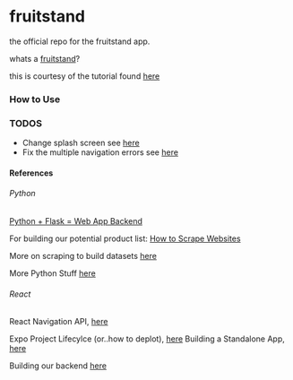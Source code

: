 fruitstand
==========

the official repo for the fruitstand app.

whats a [fruitstand](https://en.wikipedia.org/wiki/Fruit_stand)?

this is courtesy of the tutorial found [here](https://www.youtube.com/watch?npmv=cgg1HidN4mQ)


### How to Use

### TODOS

- Change splash screen see [here](https://docs.expo.io/versions/latest/guides/splash-screens.html)
- Fix the multiple navigation errors see [here](https://v2.reactnavigation.org/docs/en/common-mistakes.html)


#### References

###### Python

[Python + Flask = Web App Backend](https://medium.freecodecamp.org/how-to-use-python-and-flask-to-build-a-web-app-an-in-depth-tutorial-437dbfe9f1c6)

For building our potential product list: [How to Scrape Websites](https://medium.freecodecamp.org/how-to-scrape-websites-with-python-and-beautifulsoup-5946935d93fe)

More on scraping to build datasets [here](https://towardsdatascience.com/using-scrapy-to-build-your-own-dataset-64ea2d7d4673)

More Python Stuff [here](https://medium.freecodecamp.org/python-collection-of-my-favorite-articles-8469b8455939)

###### React

React Navigation API, [here](https://v2.reactnavigation.org/docs/en/api-reference.html)

Expo Project Lifecylce (or..how to deplot), [here](https://docs.expo.io/versions/v27.0.0/introduction/project-lifecycle)
Building a Standalone App, [here](https://docs.expo.io/versions/latest/guides/building-standalone-apps.html)

Building our backend [here](https://medium.com/handlebar-labs/graphql-authentication-with-react-native-apollo-part-1-2-9613aacd80b3)